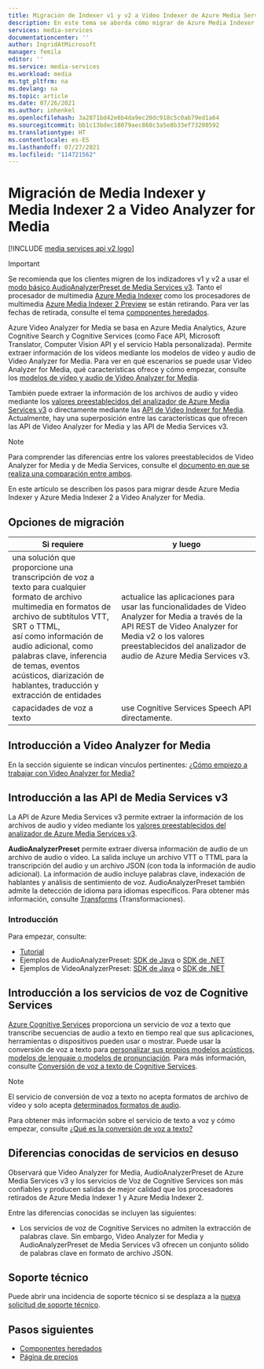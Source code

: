 ```yaml
---
title: Migración de Indexer v1 y v2 a Video Indexer de Azure Media Services | Microsoft Docs
description: En este tema se aborda cómo migrar de Azure Media Indexer v1 y v2 a Video Indexer de Azure Media Services.
services: media-services
documentationcenter: ''
author: IngridAtMicrosoft
manager: femila
editor: ''
ms.service: media-services
ms.workload: media
ms.tgt_pltfrm: na
ms.devlang: na
ms.topic: article
ms.date: 07/26/2021
ms.author: inhenkel
ms.openlocfilehash: 3a2871bd42e6b4da9ec20dc918c5c0ab79ed1a64
ms.sourcegitcommit: bb1c13bdec18079aec868c3a5e8b33ef73200592
ms.translationtype: HT
ms.contentlocale: es-ES
ms.lasthandoff: 07/27/2021
ms.locfileid: "114721562"
---
```

# <a name="migrate-from-media-indexer-and-media-indexer-2-to-video-analyzer-for-media"></a>Migración de Media Indexer y Media Indexer 2 a Video Analyzer for Media 

[!INCLUDE [media services api v2 logo](./includes/v2-hr.md)]

> [!IMPORTANT]
> Se recomienda que los clientes migren de los indizadores v1 y v2 a usar el [modo básico AudioAnalyzerPreset de Media Services v3](../latest/analyze-video-audio-files-concept.md). Tanto el procesador de multimedia [Azure Media Indexer](media-services-index-content.md) como los procesadores de multimedia [Azure Media Indexer 2 Preview](./legacy-components.md) se están retirando. Para ver las fechas de retirada, consulte el tema [componentes heredados](legacy-components.md).

Azure Video Analyzer for Media se basa en Azure Media Analytics, Azure Cognitive Search y Cognitive Services (como Face API, Microsoft Translator, Computer Vision API y el servicio Habla personalizada). Permite extraer información de los vídeos mediante los modelos de vídeo y audio de Video Analyzer for Media. Para ver en qué escenarios se puede usar Video Analyzer for Media, qué características ofrece y cómo empezar, consulte los [modelos de vídeo y audio de Video Analyzer for Media](../../azure-video-analyzer/video-analyzer-for-media-docs/video-indexer-overview.md). 

También puede extraer la información de los archivos de audio y vídeo mediante los [valores preestablecidos del analizador de Azure Media Services v3](../latest/analyze-video-audio-files-concept.md) o directamente mediante las [API de Video Indexer for Media](https://api-portal.videoindexer.ai/). Actualmente, hay una superposición entre las características que ofrecen las API de Video Analyzer for Media y las API de Media Services v3.

> [!NOTE]
> Para comprender las diferencias entre los valores preestablecidos de Video Analyzer for Media y de Media Services, consulte el [documento en que se realiza una comparación entre ambos](../../azure-video-analyzer/video-analyzer-for-media-docs/compare-video-indexer-with-media-services-presets.md).

En este artículo se describen los pasos para migrar desde Azure Media Indexer y Azure Media Indexer 2 a Video Analyzer for Media.  

## <a name="migration-options"></a>Opciones de migración

|Si requiere  |y luego |
|---|---|
|una solución que proporcione una transcripción de voz a texto para cualquier formato de archivo multimedia en formatos de archivo de subtítulos VTT, SRT o TTML,<br/>así como información de audio adicional, como palabras clave, inferencia de temas, eventos acústicos, diarización de hablantes, traducción y extracción de entidades| actualice las aplicaciones para usar las funcionalidades de Video Analyzer for Media a través de la API REST de Video Analyzer for Media v2 o los valores preestablecidos del analizador de audio de Azure Media Services v3.|
|capacidades de voz a texto| use Cognitive Services Speech API directamente.|  

## <a name="getting-started-with-video-analyzer-for-media"></a>Introducción a Video Analyzer for Media

En la sección siguiente se indican vínculos pertinentes: [¿Cómo empiezo a trabajar con Video Analyzer for Media?](../../azure-video-analyzer/video-analyzer-for-media-docs/video-indexer-overview.md#how-can-i-get-started-with-video-analyzer-for-media) 

## <a name="getting-started-with-media-services-v3-apis"></a>Introducción a las API de Media Services v3

La API de Azure Media Services v3 permite extraer la información de los archivos de audio y vídeo mediante los [valores preestablecidos del analizador de Azure Media Services v3](../latest/analyze-video-audio-files-concept.md).

**AudioAnalyzerPreset** permite extraer diversa información de audio de un archivo de audio o vídeo. La salida incluye un archivo VTT o TTML para la transcripción del audio y un archivo JSON (con toda la información de audio adicional). La información de audio incluye palabras clave, indexación de hablantes y análisis de sentimiento de voz. AudioAnalyzerPreset también admite la detección de idioma para idiomas específicos. Para obtener más información, consulte [Transforms](/rest/api/media/transforms/createorupdate#audioanalyzerpreset) (Transformaciones).

### <a name="get-started"></a>Introducción

Para empezar, consulte:

* [Tutorial](../latest/analyze-videos-tutorial.md)
* Ejemplos de AudioAnalyzerPreset: [SDK de Java](https://github.com/Azure-Samples/media-services-v3-java/tree/master/AudioAnalytics/AudioAnalyzer) o [SDK de .NET](https://github.com/Azure-Samples/media-services-v3-dotnet/tree/master/AudioAnalytics/AudioAnalyzer)
* Ejemplos de VideoAnalyzerPreset: [SDK de Java](https://github.com/Azure-Samples/media-services-v3-java/tree/master/VideoAnalytics/VideoAnalyzer) o [SDK de .NET](https://github.com/Azure-Samples/media-services-v3-dotnet/tree/master/VideoAnalytics/VideoAnalyzer)

## <a name="getting-started-with-cognitive-services-speech-services"></a>Introducción a los servicios de voz de Cognitive Services

[Azure Cognitive Services](../../cognitive-services/index.yml) proporciona un servicio de voz a texto que transcribe secuencias de audio a texto en tiempo real que sus aplicaciones, herramientas o dispositivos pueden usar o mostrar. Puede usar la conversión de voz a texto para [personalizar sus propios modelos acústicos, modelos de lenguaje o modelos de pronunciación](../../cognitive-services/speech-service/how-to-custom-speech-train-model.md). Para más información, consulte [Conversión de voz a texto de Cognitive Services](../../cognitive-services/speech-service/speech-to-text.md). 

> [!NOTE] 
> El servicio de conversión de voz a texto no acepta formatos de archivo de vídeo y solo acepta [determinados formatos de audio](../../cognitive-services/speech-service/rest-speech-to-text.md#audio-formats). 

Para obtener más información sobre el servicio de texto a voz y cómo empezar, consulte [¿Qué es la conversión de voz a texto?](../../cognitive-services/speech-service/speech-to-text.md)

## <a name="known-differences-from-deprecated-services"></a>Diferencias conocidas de servicios en desuso

Observará que Video Analyzer for Media, AudioAnalyzerPreset de Azure Media Services v3 y los servicios de Voz de Cognitive Services son más confiables y producen salidas de mejor calidad que los procesadores retirados de Azure Media Indexer 1 y Azure Media Indexer 2.  

Entre las diferencias conocidas se incluyen las siguientes:

* Los servicios de voz de Cognitive Services no admiten la extracción de palabras clave. Sin embargo, Video Analyzer for Media y AudioAnalyzerPreset de Media Services v3 ofrecen un conjunto sólido de palabras clave en formato de archivo JSON.

## <a name="support"></a>Soporte técnico

Puede abrir una incidencia de soporte técnico si se desplaza a la [nueva solicitud de soporte técnico](https://portal.azure.com/#blade/Microsoft_Azure_Support/HelpAndSupportBlade/newsupportrequest).

## <a name="next-steps"></a>Pasos siguientes

* [Componentes heredados](legacy-components.md)
* [Página de precios](https://azure.microsoft.com/pricing/details/media-services/#encoding)

